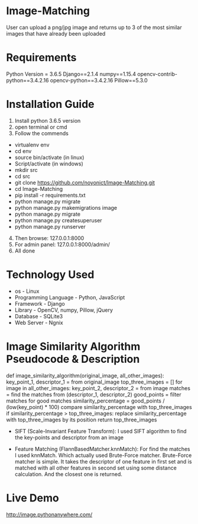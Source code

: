 # Image-Matching
User can upload a png/jpg image and returns up to 3 of the most similar images that have already been uploaded

# Requirements
Python Version = 3.6.5
Django==2.1.4
numpy==1.15.4
opencv-contrib-python==3.4.2.16
opencv-python==3.4.2.16
Pillow==5.3.0

# Installation Guide
1. Install python 3.6.5 version
2. open terminal or cmd
3. Follow the commends
- virtualenv env
- cd env
- source bin/activate (in linux)
- Script/activate (in windows)
- mkdir src
- cd src
- git clone https://github.com/noyonict/Image-Matching.git
- cd Image-Matching
- pip install -r requirements.txt
- python manage.py migrate
- python manage.py makemigrations image
- python manage.py migrate
- python manage.py createsuperuser
- python manage.py runserver
4. Then browse: 127.0.0.1:8000
5. For admin panel: 127.0.0.1:8000/admin/
6. All done

# Technology Used
- os - Linux
- Programming Language - Python, JavaScript
- Framework - Django
- Library - OpenCV, numpy, Pillow, jQuery
- Database - SQLite3
- Web Server - Ngnix

# Image Similarity Algorithm Pseudocode & Description
def image_similarity_algorithm(original_image, all_other_images):
    key_point_1, descriptor_1 = from original_image
    top_three_images = []
    for image in all_other_images:
        key_point_2, descriptor_2 = from image
        matches = find the matches from (descriptor_1, descriptor_2)
        good_points = filter matches for good matches
        similarity_percentage = good_points / (low(key_point) * 100)
        compare similarity_percentage with top_three_images
        if similarity_percentage > top_three_images:
            replace similarity_percentage with top_three_images by its position
    return top_three_images
    
- SIFT (Scale-Invariant Feature Transform):
I used SIFT algorithm to find the key-points and descriptor from an image

- Feature Matching (FlannBasedMatcher.knnMatch):
For find the matches I used knnMatch. Which actually used Brute-Force matcher. 
Brute-Force matcher is simple. It takes the descriptor of one feature in first 
set and is matched with all other features in second set using some distance 
calculation. And the closest one is returned.

# Live Demo
http://image.pythonanywhere.com/
